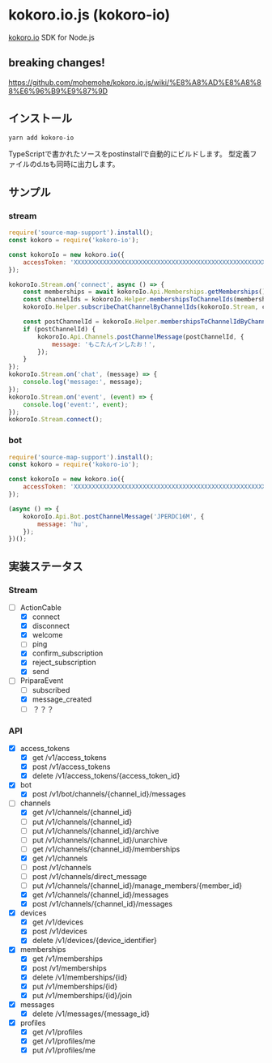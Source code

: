 # kokoro.io.js (kokoro-io)

[kokoro.io](https://kokoro.io) SDK for Node.js

## breaking changes!

https://github.com/mohemohe/kokoro.io.js/wiki/%E8%A8%AD%E8%A8%88%E6%96%B9%E9%87%9D

## インストール

```bash
yarn add kokoro-io
```

TypeScriptで書かれたソースをpostinstallで自動的にビルドします。
型定義ファイルのd.tsも同時に出力します。

## サンプル

### stream

```js
require('source-map-support').install();
const kokoro = require('kokoro-io');

const kokoroIo = new kokoro.io({
    accessToken: 'XXXXXXXXXXXXXXXXXXXXXXXXXXXXXXXXXXXXXXXXXXXXXXXXXXXXXXX',
});

kokoroIo.Stream.on('connect', async () => {
    const memberships = await kokoroIo.Api.Memberships.getMemberships();
    const channelIds = kokoroIo.Helper.membershipsToChannelIds(memberships);
    kokoroIo.Helper.subscribeChatChannelByChannelIds(kokoroIo.Stream, channelIds);

    const postChannelId = kokoroIo.Helper.membershipsToChannelIdByChannelName(memberships, "kokoro.io/テスト用");
    if (postChannelId) {
        kokoroIo.Api.Channels.postChannelMessage(postChannelId, {
            message: 'もこたんインしたお！',
        });
    }
});
kokoroIo.Stream.on('chat', (message) => {
    console.log('message:', message);
});
kokoroIo.Stream.on('event', (event) => {
    console.log('event:', event);
});
kokoroIo.Stream.connect();
```

### bot

```js
require('source-map-support').install();
const kokoro = require('kokoro-io');

const kokoroIo = new kokoro.io({
    accessToken: 'XXXXXXXXXXXXXXXXXXXXXXXXXXXXXXXXXXXXXXXXXXXXXXXXXXXXXXX',
});

(async () => {
    kokoroIo.Api.Bot.postChannelMessage('JPERDC16M', {
        message: 'hu',
    });
})();
```

## 実装ステータス

### Stream

- [ ] ActionCable
    - [x] connect
    - [x] disconnect
    - [x] welcome
    - [ ] ping
    - [x] confirm_subscription
    - [x] reject_subscription
    - [x] send
- [ ] PriparaEvent
    - [ ] subscribed
    - [x] message_created
    - [ ] ？？？

### API

- [x] access_tokens
    - [x] get /v1/access_tokens
    - [x] post /v1/access_tokens
    - [x] delete /v1/access_tokens/{access_token_id}

- [x] bot
    - [x] post /v1/bot/channels/{channel_id}/messages

- [ ] channels
    - [x] get /v1/channels/{channel_id}
    - [ ] put /v1/channels/{channel_id}
    - [ ] put /v1/channels/{channel_id}/archive
    - [ ] put /v1/channels/{channel_id}/unarchive
    - [ ] get /v1/channels/{channel_id}/memberships
    - [x] get /v1/channels
    - [ ] post /v1/channels
    - [ ] post /v1/channels/direct_message
    - [ ] put /v1/channels/{channel_id}/manage_members/{member_id}
    - [x] get /v1/channels/{channel_id}/messages
    - [x] post /v1/channels/{channel_id}/messages

- [x] devices
    - [x] get /v1/devices
    - [x] post /v1/devices
    - [x] delete /v1/devices/{device_identifier}

- [x] memberships
    - [x] get /v1/memberships
    - [x] post /v1/memberships
    - [x] delete /v1/memberships/{id}
    - [x] put /v1/memberships/{id}
    - [x] put /v1/memberships/{id}/join

- [x] messages
    - [x] delete /v1/messages/{message_id}

- [x] profiles
    - [x] get /v1/profiles
    - [x] get /v1/profiles/me
    - [x] put /v1/profiles/me
